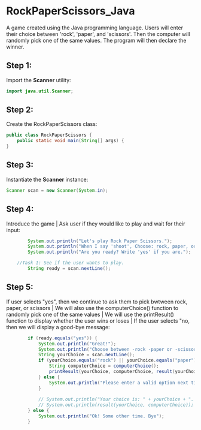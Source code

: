 # RockPaperScissors_Java
A game created using the Java programming language. Users will enter their choice between 'rock', 'paper', and 'scissors'. Then the computer will randomly pick one of the same values. The program will then declare the winner.


## Step 1: 

Import the **Scanner** utility:

```java
import java.util.Scanner;
```

## Step 2:

Create the RockPaperScissors class:

```java
public class RockPaperScissors {
    public static void main(String[] args) {
}
```

## Step 3:

Instantiate the **Scanner** instance:

```java
Scanner scan = new Scanner(System.in);
```

## Step 4:

Introduce the game | Ask user if they would like to play and wait for their input:

```java
        System.out.println("Let's play Rock Paper Scissors.");
        System.out.println("When I say 'shoot', Choose: rock, paper, or scissors.\n");
        System.out.println("Are you ready? Write 'yes' if you are.");

    //Task 1: See if the user wants to play. 
        String ready = scan.nextLine(); 
```

## Step 5:

If user selects "yes", then we continue to ask them to pick bwtween rock, paper, or scissors | We will also use the computerChoice() function to randomly pick one of the same values | We will use the printResult() function to display whether the user wins or loses | If the user selects "no, then we will display a good-bye message:

```java
        if (ready.equals("yes")) {
            System.out.println("Great!");
            System.out.println("Choose between -rock -paper or -scissors");
            String yourChoice = scan.nextLine();
            if (yourChoice.equals("rock") || yourChoice.equals("paper") || yourChoice.equals("scissors")) {
                String computerChoice = computerChoice();
                printResult(yourChoice, computerChoice, result(yourChoice, computerChoice));
            } else {
                System.out.println("Please enter a valid option next time. Shutting game down. Goodbye!");
            }
            
            // System.out.println("Your choice is: " + yourChoice + ". The computer's choice is: " + computerChoice);
            // System.out.println(result(yourChoice, computerChoice));
        } else {
            System.out.println("Ok! Some other time. Bye");
        }
```